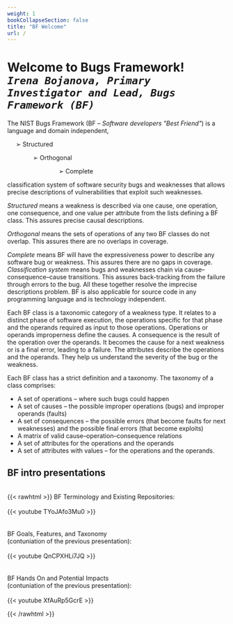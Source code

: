 ```yaml
---
weight: 1
bookCollapseSection: false
title: "BF Welcome"
url: /
---
```

# Welcome to Bugs Framework! <br/>_`Irena Bojanova, Primary Investigator and Lead, Bugs Framework (BF)`_

The NIST Bugs Framework (BF – _Software developers "Best Friend"_) is a language and domain independent,

     ➢ Structured  

               ➢ Orthogonal

                              ➢ Complete

classification system of software security bugs and weaknesses that allows precise descriptions of vulnerabilities that exploit such weaknesses.

_Structured_ means a weakness is described via one cause, one operation, one consequence, and one value per attribute from the lists defining a BF class. This assures precise causal descriptions.

_Orthogonal_ means the sets of operations of any two BF classes do not overlap. This assures there are no overlaps in coverage. 

_Complete_ means BF will have the expressiveness power to describe any software bug or weakness. This assures there are no gaps in coverage. _Classification system_ means bugs and weaknesses chain via cause–consequence–cause transitions. This assures back-tracking from the failure through errors to the bug. All these together resolve the imprecise descriptions problem. BF is also applicable for source code in any programming language and is technology independent. 

Each BF class is a taxonomic  category  of  a  weakness type. It relates to a distinct phase of software execution, the operations specific for that phase and 
the operands required as input to those operations. Operations or operands improperness define the causes. A consequence is the result of the operation over the operands. It becomes the cause for a next weakness or is a final error, leading to a failure. The attributes describe the operations and the operands. 
They help us understand the severity of the bug or the weakness.

Each BF class has a strict definition and a taxonomy. The taxonomy of a class comprises:

*   A set of operations – where such bugs could happen
*   A set of causes – the possible improper operations (bugs) and improper operands (faults)
*   A set of consequences – the possible errors (that become faults for next weaknesses) and the possible
final errors (that become exploits)
*   A matrix of valid cause–operation–consequence relations
*   A set of attributes for the operations and the operands
*   A set of attributes with values – for the operations and the operands.

## BF intro presentations
<br/>
{{< rawhtml >}} 
BF Terminology and Existing Repositories:
<br/><br/>
<div class="row">
<div class="col-9">
{{< youtube TYoJAfo3Mu0 >}}
</div>
</div>

<div class="row">
<div class="col-9">
<br/><br/>
BF Goals, Features, and Taxonomy <br/>
(contuniation of the previous presentation):
<br/><br/>
{{< youtube QnCPXHLi7JQ >}}
</div>
</div>

<div class="row">
<div class="col-9">
<br/><br/>
BF Hands On and Potential Impacts <br/>
(contuniation of the previous presentation):
<br/><br/>
{{< youtube XfAuRp5GcrE >}}
</div>
</div>

{{< /rawhtml >}}